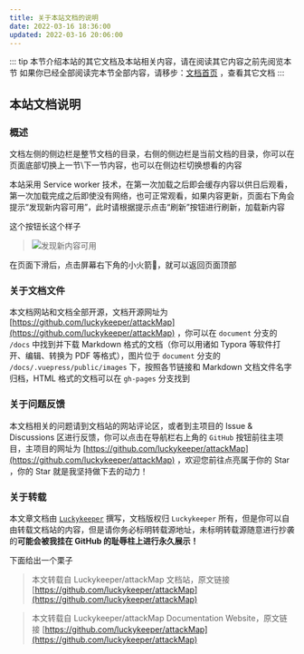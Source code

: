 ```yaml
---
title: 关于本站文档的说明
date: 2022-03-16 18:36:00
updated: 2022-03-16 20:06:00
---
```


::: tip
本节介绍本站的其它文档及本站相关内容，请在阅读其它内容之前先阅览本节
如果你已经全部阅读完本节全部内容，请移步：[文档首页](/docs/) ，查看其它文档
:::

## 本站文档说明

### 概述

文档左侧的侧边栏是整节文档的目录，右侧的侧边栏是当前文档的目录，你可以在页面底部切换上一节\下一节内容，也可以在侧边栏切换想看的内容

本站采用 Service worker 技术，在第一次加载之后即会缓存内容以供日后观看，第一次加载完成之后即使没有网络，也可正常观看，如果内容更新，页面右下角会提示“发现新内容可用”，此时请根据提示点击“刷新”按钮进行刷新，加载新内容

这个按钮长这个样子

> ![发现新内容可用](/attackMap/images/intro/README/发现新内容可用.png)

在页面下滑后，点击屏幕右下角的小火箭🚀，就可以返回页面顶部

### 关于文档文件

本文档网站和文档全部开源，文档开源网址为 [https://github.com/luckykeeper/attackMap](https://github.com/luckykeeper/attackMap) ，你可以在 `document` 分支的 `/docs` 中找到并下载 Markdown 格式的文档（你可以用诸如 Typora 等软件打开、编辑、转换为 PDF 等格式），图片位于  `document` 分支的 `/docs/.vuepress/public/images` 下，按照各节链接和 Markdown 文档文件名字归档，HTML 格式的文档可以在 `gh-pages` 分支找到

### 关于问题反馈

本文档相关的问题请到文档站的网站评论区，或者到主项目的 Issue & Discussions 区进行反馈，你可以点击在导航栏右上角的 `GitHub` 按钮前往主项目，主项目的网址为 [https://github.com/luckykeeper/attackMap](https://github.com/luckykeeper/attackMap) ，欢迎您前往点亮属于你的 Star ，你的 Star 就是我坚持做下去的动力！

### 关于转载

本文章文档由 [`Luckykeeper`](https://github.com/luckykeeper) 撰写，文档版权归 `Luckykeeper` 所有，但是你可以自由转载文档站的内容，但是请你务必标明转载源地址，未标明转载源随意进行抄袭的**可能会被我挂在 GitHub 的耻辱柱上进行永久展示！**

下面给出一个栗子

> 本文转载自 Luckykeeper/attackMap 文档站，原文链接 [https://github.com/luckykeeper/attackMap](https://github.com/luckykeeper/attackMap)

>本文转载自 Luckykeeper/attackMap Documentation Website，原文链接 [https://github.com/luckykeeper/attackMap](https://github.com/luckykeeper/attackMap)

